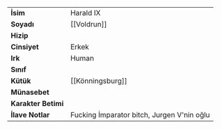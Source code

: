 |  |  |  
|---|---|  
| **İsim** | Harald IX|  
| **Soyadı** | [[Voldrun]]|  
| **Hizip** | |  
| **Cinsiyet** | Erkek|  
| **Irk** | Human|  
| **Sınıf** | |  
| **Kütük** | [[Könningsburg]]|  
| **Münasebet** | |  
| **Karakter Betimi** | |  
| **İlave Notlar** | Fucking İmparator bitch, Jurgen V'nin oğlu|  
